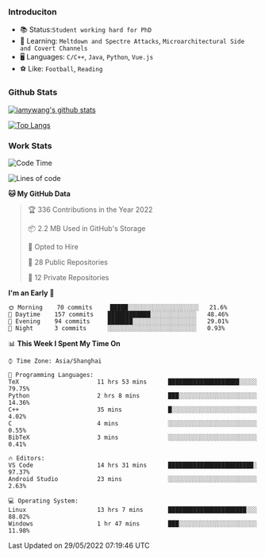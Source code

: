 ### Introduciton

- 📚 Status:`Student working hard for PhD`
- 🔎 Learning: `Meltdown and Spectre Attacks`, `Microarchitectural Side and Covert Channels`
- 🖥️ Languages: `C/C++`, `Java`, `Python`, `Vue.js`
- ⚽ Like: `Football`, `Reading`

### Github Stats

[![iamywang's github stats](https://github-readme-stats.vercel.app/api?username=iamywang&count_private=true&show_icons=true)]()

[![Top Langs](https://github-readme-stats.vercel.app/api/top-langs/?username=iamywang&layout=compact)]()

### Work Stats

<!--START_SECTION:waka-->
![Code Time](http://img.shields.io/badge/Code%20Time-360%20hrs%2024%20mins-blue)

![Lines of code](https://img.shields.io/badge/From%20Hello%20World%20I%27ve%20Written--40%20Thousand%20lines%20of%20code-blue)

**🐱 My GitHub Data** 

> 🏆 336 Contributions in the Year 2022
 > 
> 📦 2.2 MB Used in GitHub's Storage 
 > 
> 💼 Opted to Hire
 > 
> 📜 28 Public Repositories 
 > 
> 🔑 12 Private Repositories  
 > 
**I'm an Early 🐤** 

```text
🌞 Morning    70 commits     █████░░░░░░░░░░░░░░░░░░░░   21.6% 
🌆 Daytime    157 commits    ████████████░░░░░░░░░░░░░   48.46% 
🌃 Evening    94 commits     ███████░░░░░░░░░░░░░░░░░░   29.01% 
🌙 Night      3 commits      ░░░░░░░░░░░░░░░░░░░░░░░░░   0.93%

```


📊 **This Week I Spent My Time On** 

```text
⌚︎ Time Zone: Asia/Shanghai

💬 Programming Languages: 
TeX                      11 hrs 53 mins      ████████████████████░░░░░   79.75% 
Python                   2 hrs 8 mins        ███░░░░░░░░░░░░░░░░░░░░░░   14.36% 
C++                      35 mins             █░░░░░░░░░░░░░░░░░░░░░░░░   4.02% 
C                        4 mins              ░░░░░░░░░░░░░░░░░░░░░░░░░   0.55% 
BibTeX                   3 mins              ░░░░░░░░░░░░░░░░░░░░░░░░░   0.41%

🔥 Editors: 
VS Code                  14 hrs 31 mins      ████████████████████████░   97.37% 
Android Studio           23 mins             ░░░░░░░░░░░░░░░░░░░░░░░░░   2.63%

💻 Operating System: 
Linux                    13 hrs 7 mins       ██████████████████████░░░   88.02% 
Windows                  1 hr 47 mins        ███░░░░░░░░░░░░░░░░░░░░░░   11.98%

```


 Last Updated on 29/05/2022 07:19:46 UTC
<!--END_SECTION:waka-->

